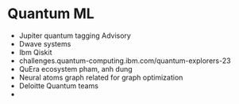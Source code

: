 # Quantum ML 

- Jupiter quantum tagging Advisory
- Dwave systems 
- Ibm Qiskit 
- challenges.quantum-computing.ibm.com/quantum-explorers-23
- QuEra ecosystem pham, anh dung
- Neural atoms graph related for graph optimization 
- Deloitte Quantum teams 
- 
